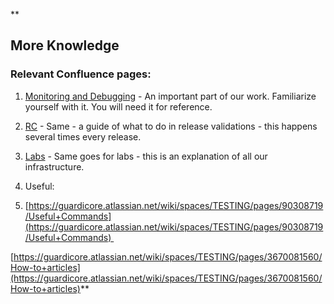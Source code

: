 **

## More Knowledge

### Relevant Confluence pages:

1.  [Monitoring and Debugging](https://guardicore.atlassian.net/wiki/spaces/TESTING/pages/3847782477/Monitoring+and+Debugging) - An important part of our work. Familiarize yourself with it. You will need it for reference. 
    
2.  [RC](https://guardicore.atlassian.net/wiki/spaces/TESTING/pages/3267952710/RC+Validations+-+How+To+Automation+Side) - Same - a guide of what to do in release validations - this happens several times every release. 
    
3.  [Labs](https://guardicore.atlassian.net/wiki/spaces/TESTING/pages/3642228778/Labs) - Same goes for labs - this is an explanation of all our infrastructure.
    
4.  Useful:
    

1.  [https://guardicore.atlassian.net/wiki/spaces/TESTING/pages/90308719/Useful+Commands](https://guardicore.atlassian.net/wiki/spaces/TESTING/pages/90308719/Useful+Commands) 
    

[https://guardicore.atlassian.net/wiki/spaces/TESTING/pages/3670081560/How-to+articles](https://guardicore.atlassian.net/wiki/spaces/TESTING/pages/3670081560/How-to+articles)**